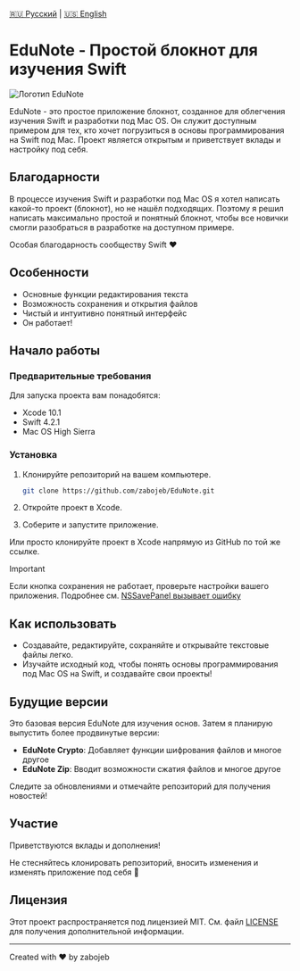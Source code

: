 [🇷🇺 Русский](README.ru.md) | [🇺🇸 English](README.md)

# EduNote - Простой блокнот для изучения Swift

![Логотип EduNote](https://i.ibb.co/0KS5grr/128.png)

EduNote - это простое приложение блокнот, созданное для облегчения изучения Swift и разработки под Mac OS. Он служит доступным примером для тех, кто хочет погрузиться в основы программирования на Swift под Mac. Проект является открытым и приветствует вклады и настройку под себя.

## Благодарности

В процессе изучения Swift и разработки под Mac OS я хотел написать какой-то проект (блокнот), но не нашёл подходящих. Поэтому я решил написать максимально простой и понятный блокнот, чтобы все новички смогли разобраться в разработке на доступном примере.

Особая благодарность сообществу Swift ❤️

## Особенности

- Основные функции редактирования текста
- Возможность сохранения и открытия файлов
- Чистый и интуитивно понятный интерфейс
- Он работает!

## Начало работы

### Предварительные требования

Для запуска проекта вам понадобятся:
- Xcode 10.1
- Swift 4.2.1
- Mac OS High Sierra

### Установка

1. Клонируйте репозиторий на вашем компьютере.
   ```bash
   git clone https://github.com/zabojeb/EduNote.git
   ```

2. Откройте проект в Xcode.

3. Соберите и запустите приложение.

Или просто клонируйте проект в Xcode напрямую из GitHub по той же ссылке.

> [!Important]
> Если кнопка сохранения не работает, проверьте настройки вашего приложения. Подробнее см. [NSSavePanel вызывает ошибку](https://stackoverflow.com/questions/47954418/using-cocoa-nssavepanel-in-sandbox-causes-assertion-failure/ "StackOverflow")

## Как использовать

- Создавайте, редактируйте, сохраняйте и открывайте текстовые файлы легко.
- Изучайте исходный код, чтобы понять основы программирования под Mac OS на Swift, и создавайте свои проекты!

## Будущие версии

Это базовая версия EduNote для изучения основ. Затем я планирую выпустить более продвинутые версии:

- **EduNote Crypto**: Добавляет функции шифрования файлов и многое другое
- **EduNote Zip**: Вводит возможности сжатия файлов и многое другое

Следите за обновлениями и отмечайте репозиторий для получения новостей!

## Участие

Приветствуются вклады и дополнения!

Не стесняйтесь клонировать репозиторий, вносить изменения и изменять приложение под себя 🤗

## Лицензия

Этот проект распространяется под лицензией MIT. См. файл [LICENSE](LICENSE) для получения дополнительной информации.

---

Created with ❤️ by zabojeb
